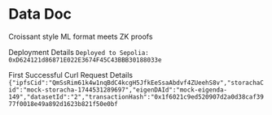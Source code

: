 # Data Doc

Croissant style ML format meets ZK proofs

Deployment Details
`Deployed to Sepolia: 0xD624121d86871E022E3674F45C43BBB30188033e`

First Successful Curl Request Details
`{"ipfsCid":"QmSsRim61k4w1nqBdC4kcgH5JfkEeSsaAbdvf4ZUeehS8v","storachaCid":"mock-storacha-1744531289697","eigenDAId":"mock-eigenda-149","datasetId":"2","transactionHash":"0x1f6021c9ed520907d2a0d38caf3977f0018e49a892d1623b821f50e0bf`